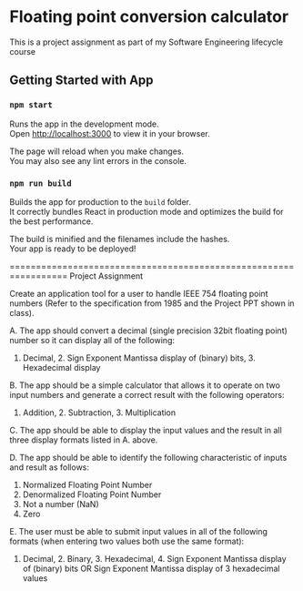 # Floating point conversion calculator

This is a project assignment as part of my Software Engineering lifecycle course


## Getting Started with App

### `npm start`

Runs the app in the development mode.\
Open [http://localhost:3000](http://localhost:3000) to view it in your browser.

The page will reload when you make changes.\
You may also see any lint errors in the console.

### `npm run build`

Builds the app for production to the `build` folder.\
It correctly bundles React in production mode and optimizes the build for the best performance.

The build is minified and the filenames include the hashes.\
Your app is ready to be deployed!

=================================================================
Project Assignment

Create an application tool for a user to handle IEEE 754 floating point numbers (Refer to the specification from 1985 and the Project PPT shown in class).

A. The app should convert a decimal (single precision 32bit floating point) number so it can display all of the following:
1. Decimal, 2. Sign Exponent Mantissa display of (binary) bits, 3. Hexadecimal display

B. The app should be a simple calculator that allows it to operate on two input numbers and generate a correct result with the following operators:
1. Addition, 2. Subtraction, 3. Multiplication

C. The app should be able to display the input values and the result in all three display formats listed in A. above.

D. The app should be able to identify the following characteristic of inputs and result as follows:
1. Normalized Floating Point Number
2. Denormalized Floating Point Number
3. Not a number (NaN)
4. Zero

E. The user must be able to submit input values in all of the following formats (when entering two values both use
the same format):
1. Decimal, 2. Binary, 3. Hexadecimal, 4. Sign Exponent Mantissa display of (binary) bits OR Sign Exponent Mantissa
   display of 3 hexadecimal values


